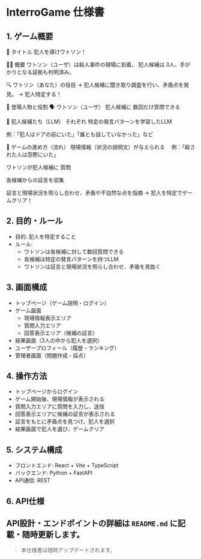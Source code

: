 # InterroGame 仕様書

## 1. ゲーム概要
🎩 タイトル
犯人を導けワトソン！

🕵️‍♂️ 概要
ワトソン（ユーザ）は殺人事件の現場に到着。
犯人候補は 3人、手がかりとなる証拠も判明済み。

🔍 ワトソン（あなた）の役目
→ 犯人候補に聞き取り調査を行い、矛盾点を発見。
→ 犯人特定する！

👥 登場人物と役割
🗣 ワトソン（ユーザ）
犯人候補に 数回だけ質問できる

🤖 犯人候補たち（LLM）
それぞれ 特定の発言パターンを学習したLLM

例：「犯人はドアの前にいた」「誰とも話していなかった」など

🔎 ゲームの進め方（流れ）
現場情報（状況の説明文）が与えられる
　例：「殺された人は窓際にいた」

ワトソンが犯人候補に 質問

各候補からの証言を収集

証言と現場状況を照らし合わせ、矛盾や不自然な点を指摘 → 犯人を特定でゲームクリア！

## 2. 目的・ルール
- 目的: 犯人を特定すること
- ルール:
  - ワトソンは各候補に対して数回質問できる
  - 各候補は特定の発言パターンを持つLLM
  - ワトソンは証言と現場状況を照らし合わせ、矛盾を見抜く

## 3. 画面構成
- トップページ（ゲーム説明・ログイン）
- ゲーム画面
  - 現場情報表示エリア
  - 質問入力エリア
  - 回答表示エリア（候補の証言）
- 結果画面（3人の中から犯人を選択）
- ユーザープロフィール（履歴・ランキング）
- 管理者画面（問題作成・採点）

## 4. 操作方法
- トップページからログイン
- ゲーム開始後、現場情報が表示される
- 質問入力エリアに質問を入力し、送信
- 回答表示エリアに候補の証言が表示される
- 証言をもとに矛盾点を見つけ、犯人を選択
- 結果画面で犯人を選び、ゲームクリア

## 5. システム構成
- フロントエンド: React + Vite + TypeScript
- バックエンド: Python + FastAPI
- API通信: REST

## 6. API仕様
API設計・エンドポイントの詳細は `README.md` に記載・随時更新します。
---

> 本仕様書は随時アップデートされます。
